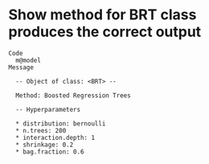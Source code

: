 # Show method for BRT class produces the correct output

    Code
      m@model
    Message
      
      -- Object of class: <BRT> --
      
      Method: Boosted Regression Trees
      
      -- Hyperparameters 
      
      * distribution: bernoulli
      * n.trees: 200
      * interaction.depth: 1
      * shrinkage: 0.2
      * bag.fraction: 0.6
      


